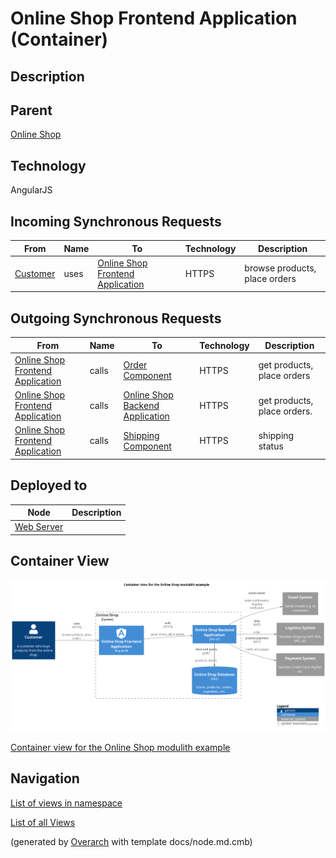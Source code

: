 
# Online Shop Frontend Application (Container)
## Description


## Parent
[Online Shop](../../../../software-development/architecture/example/modulith/online-shop-system.md)

## Technology
AngularJS
## Incoming Synchronous Requests 
| From | Name | To | Technology | Description |
|---|---|---|---|---|
| [Customer](../../../../software-development/architecture/example/modulith/customer.md) | uses | [Online Shop Frontend Application](../../../../software-development/architecture/example/modulith/online-shop-frontend.md) | HTTPS | browse products, place orders |
## Outgoing Synchronous Requests 
| From | Name | To | Technology | Description |
|---|---|---|---|---|
| [Online Shop Frontend Application](../../../../software-development/architecture/example/modulith/online-shop-frontend.md) | calls | [Order Component](../../../../software-development/architecture/example/modulith/order-component.md) | HTTPS | get products, place orders |
| [Online Shop Frontend Application](../../../../software-development/architecture/example/modulith/online-shop-frontend.md) | calls | [Online Shop Backend Application](../../../../software-development/architecture/example/modulith/online-shop-backend.md) | HTTPS | get products, place orders. |
| [Online Shop Frontend Application](../../../../software-development/architecture/example/modulith/online-shop-frontend.md) | calls | [Shipping Component](../../../../software-development/architecture/example/modulith/shipping-component.md) | HTTPS | shipping status |
## Deployed to
| Node | Description |
|---|---|
| [Web Server](../../../../software-development/architecture/example/modulith/web-server.md)|  |

## Container View
![Container view for the Online Shop modulith example](../../../../software-development/architecture/example/modulith/container-view.png)

[Container view for the Online Shop modulith example](../../../../software-development/architecture/example/modulith/container-view.md)


## Navigation
[List of views in namespace](./views-in-namespace.md)

[List of all Views](../../../../views.md)


(generated by [Overarch](https://github.com/soulspace-org/overarch) with template docs/node.md.cmb)
